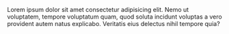 Lorem ipsum dolor sit amet consectetur adipisicing elit. Nemo ut voluptatem, tempore voluptatum quam, quod soluta incidunt voluptas a vero provident autem natus explicabo. Veritatis eius delectus nihil tempore quia?
